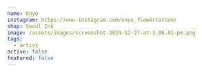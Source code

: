 ```yaml
---
name: Onyo
instagram: https://www.instagram.com/onyo_flowertattoo/
shop: Seoul Ink
image: /assets/images/screenshot-2024-12-27-at-3.06.01-pm.png
tags:
  - artist
active: false
featured: false
---
```


